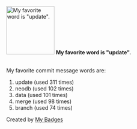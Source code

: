 <img src="https://my-badges.github.io/my-badges/favorite-word.png" alt="My favorite word is &quot;update&quot;." title="My favorite word is &quot;update&quot;." width="128">
<strong>My favorite word is &quot;update&quot;.</strong>
<br><br>

My favorite commit message words are:

1. update (used 311 times)
2. neodb (used 102 times)
3. data (used 101 times)
4. merge (used 98 times)
5. branch (used 74 times)


Created by <a href="https://github.com/my-badges/my-badges">My Badges</a>